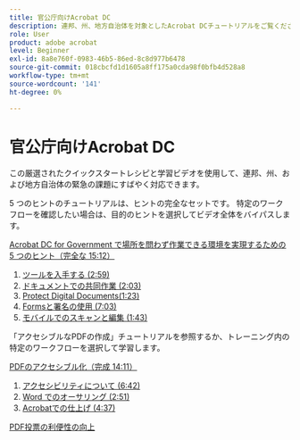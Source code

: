 ```yaml
---
title: 官公庁向けAcrobat DC
description: 連邦、州、地方自治体を対象としたAcrobat DCチュートリアルをご覧ください
role: User
product: adobe acrobat
level: Beginner
exl-id: 8a8e760f-0983-46b5-86ed-8c8d977b6478
source-git-commit: 018cbcfd1d1605a8ff175a0cda98f0bfb4d528a8
workflow-type: tm+mt
source-wordcount: '141'
ht-degree: 0%

---
```


# 官公庁向けAcrobat DC

この厳選されたクイックスタートレシピと学習ビデオを使用して、連邦、州、および地方自治体の緊急の課題にすばやく対応できます。

5 つのヒントのチュートリアルは、ヒントの完全なセットです。 特定のワークフローを確認したい場合は、目的のヒントを選択してビデオ全体をバイパスします。

[Acrobat DC for Government で場所を問わず作業できる環境を実現するための 5 つのヒント（完全な 15:12）](5-tips-for-working-anywhere-with-acrobat-dc-for-government.md)
1. [ツールを入手する (2:59)](get-your-tools.md)
1. [ドキュメントでの共同作業 (2:03)](collaborate-on-documents.md)
1. [Protect Digital Documents(1:23)](protect-digital-documents.md)
1. [Formsと署名の使用 (7:03)](work-with-forms-and-signatures.md)
1. [モバイルでのスキャンと編集 (1:43)](scan-and-edit-on-mobile.md)

「アクセシブルなPDFの作成」チュートリアルを参照するか、トレーニング内の特定のワークフローを選択して学習します。

[PDFのアクセシブル化（完成 14:11）](making-pdfs-accessible.md)
1. [アクセシビリティについて (6:42)](understanding-accessibility.md)
1. [Word でのオーサリング (2:51)](authoring-in-word.md)
1. [Acrobatでの仕上げ (4:37)](finishing-in-acrobat.md)

[PDF投票の利便性の向上](making-pdf-ballots-accessible.md)
